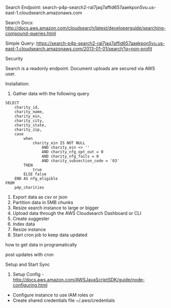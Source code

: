Search Endpoint: search-p4p-search2-ral7jaq7affid657aaekpon5vu.us-east-1.cloudsearch.amazonaws.com

Search Docs: http://docs.aws.amazon.com/cloudsearch/latest/developerguide/searching-compound-queries.html

Simple Query: https://search-p4p-search2-ral7jaq7affid657aaekpon5vu.us-east-1.cloudsearch.amazonaws.com/2013-01-01/search?q=non-profit

Security

Search is a readonly endpoint. Document uploads are secured via AWS user.

Installation:

1.  Gather data with the following query
```
SELECT 
    charity_id,
    charity_name,
    charity_ein,
    charity_city,
    charity_state,
    charity_zip,
    case
        when
            charity_ein IS NOT NULL
                AND charity_ein <> ''
                AND charity_nfg_opt_out = 0
                AND charity_nfg_fails = 0
                AND charity_subsection_code = '03'
        THEN
            true
        ELSE false
    END AS nfg_eligible
FROM
    p4p_charities
```
1.  Export data as csv or json
1.  Partition data in 5MB chunks
1.  Resize search instance to large or bigger
1.  Upload data through the AWS Cloudsearch Dashboard or CLI
1.  Create suggester
1.  Index data 
1.  Resize instance
1.  Start cron job to keep data updated

how to get data in programatically

post updates with cron

Setup and Start Sync
1.  Setup Config - http://docs.aws.amazon.com/AWSJavaScriptSDK/guide/node-configuring.html
  *  Configure instance to use IAM roles or
  *  Create shared credentials file ~/.aws/credentials 